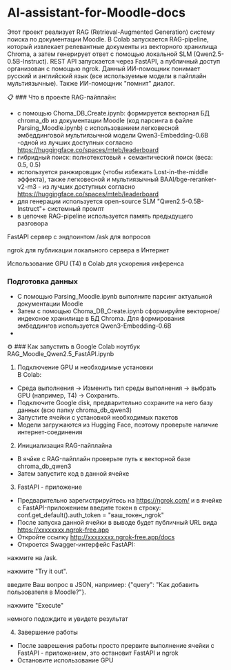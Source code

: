 # AI-assistant-for-Moodle-docs

Этот проект реализует RAG (Retrieval-Augmented Generation) систему поиска по документации Moodle. В Colab запускается RAG-pipeline, который извлекает релевантные документы из векторного хранилища Chroma, а затем генерирует ответ с помощью локальной SLM (Qwen2.5-0.5B-Instruct). REST API запускается через FastAPI, а публичный доступ организован с помощью ngrok.
Данный ИИ-помощник понимает русский и английский язык (все используемые модели в пайплайн мультиязычные). Также ИИ-помощник "помнит" диалог.

📋 ### Что в проекте
RAG-пайплайн:  
- с помощью Choma_DB_Create.ipynb: формируется векторная БД chroma_db  из документации Moodle (код парсинга в файле Parsing_Moodle.ipynb) с использованием легковесной эмбеддинговой мультиязычной модели Qwen3-Embedding-0.6B -одной из лучших доступных согласно https://huggingface.co/spaces/mteb/leaderboard
- гибридный поиск: полнотекстовый + семантический поиск (веса: 0.5, 0.5)
- используется ранжировщик (чтобы избежать Lost-in-the-middle эффекта), также легковесной и мультиязычный BAAI/bge-reranker-v2-m3 - из лучших доступных согласно https://huggingface.co/spaces/mteb/leaderboard
- для генерации используется open-source SLM "Qwen2.5-0.5B-Instruct"+ системный промпт
- в цепочке RAG-pipeline используется память предыдущего разговора

FastAPI сервер с эндпоинтом /ask для вопросов

ngrok для публикации локального сервера в Интернет

Использование GPU (T4) в Colab для ускорения инференса

### Подготовка данных
- С помощью Parsing_Moodle.ipynb выполните парсинг актуальной документации Moodle
- Затем с помощью Choma_DB_Create.ipynb сформируйте векторное/индексное хранилище в БД Chroma. Для формирования эмбеддингов используется Qwen3-Embedding-0.6B
- 
⚙️ ### Как запустить в Google Colab ноутбук RAG_Moodle_Qwen2.5_FastAPI.ipynb

1. Подключение GPU и необходимые установки   
В Colab:
- Среда выполнения → Изменить тип среды выполнения → выбрать GPU (например, T4) → Сохранить.
- Подключите Google disk, предварительно сохраните на него базу данных (всю папку chroma_db_qwen3)
- Запустите ячейки с установкой необходимых пакетов
- Модели загружаются из Hugging Face, поэтому проверьте наличие интернет-соединения

2. Инициализация RAG-пайплайна
- В ячйке с RAG-пайплайн проверьте путь к векторной базе chroma_db_qwen3
- Затем запустите код в данной ячейке

3. FastAPI - приложение
- Предварительно зарегистрируйтесь на https://ngrok.com/ и в ячейке с FastAPI-приложением введите токен в строку: conf.get_default().auth_token = "ваш_токен_ngrok"
- После запуска данной ячейки в выводе будет публичный URL вида https://xxxxxxxx.ngrok-free.app
- Откройте ссылку http://xxxxxxxx.ngrok-free.app/docs
- Откроется Swagger-интерфейс FastAPI:

нажмите на /ask.

нажмите "Try it out".

введите Ваш вопрос в JSON, например: {"query": "Как добавить пользователя в Moodle?"}.

нажмите "Execute" 

немного подождите и увидете результат

4. Завершение работы
- После заврешения работы просто прервите выполнение ячейки с FastAPI - приложением, это остановит FastAPI и ngrok
- Остановите использование GPU
